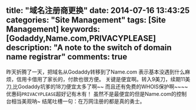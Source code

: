 title: "域名注册商更换"
date: 2014-07-16 13:43:25
categories: "Site Management"
tags: [Site Management]
keywords: [Godaddy,Name.com,PRIVACYPLEASE]
description: "A note to the switch of domain name registrar"
comments: true
---
昨天折腾了一天，把域名从Godaddy转移到了Name.com
表示基本没遇到什么麻烦，信用卡借用了家长的，付款也很方便。
关键是便宜啊。转入9美刀，续期11美刀,比Godaddy坑爹的18刀便宜太多了啊~~
而且还有免费的WHOIS保护啊~~~~优惠码`PRIVACYPLEASE`超好记有木有！
虽然不是最便宜的但是Name.com的控制台相当美观呐~
结尾吐槽一句：在万网注册的都是真的勇士。
